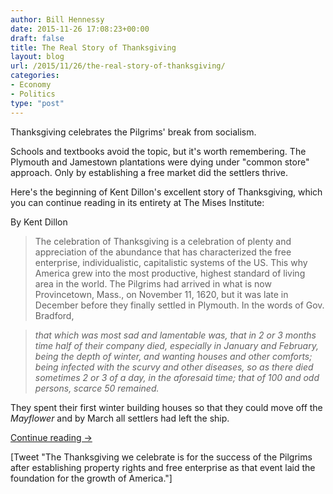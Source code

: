 ```yaml
---
author: Bill Hennessy
date: 2015-11-26 17:08:23+00:00
draft: false
title: The Real Story of Thanksgiving
layout: blog
url: /2015/11/26/the-real-story-of-thanksgiving/
categories:
- Economy
- Politics
type: "post"
---
```


Thanksgiving celebrates the Pilgrims' break from socialism.

Schools and textbooks avoid the topic, but it's worth remembering. The Plymouth and Jamestown plantations were dying under "common store" approach. Only by establishing a free market did the settlers thrive.

Here's the beginning of Kent Dillon's excellent story of Thanksgiving, which you can continue reading in its entirety at The Mises Institute:

By Kent Dillon



> The celebration of Thanksgiving is a celebration of plenty and appreciation of the abundance that has characterized the free enterprise, individualistic, capitalistic systems of the US. This why America grew into the most productive, highest standard of living area in the world. The Pilgrims had arrived in what is now Provincetown, Mass., on November 11, 1620, but it was late in December before they finally settled in Plymouth. In the words of Gov. Bradford,

> 
> _that which was most sad and lamentable was, that in 2 or 3 months time half of their company died, especially in January and February, being the depth of winter, and wanting houses and other comforts; being infected with the scurvy and other diseases, so as there died sometimes 2 or 3 of a day, in the aforesaid time; that of 100 and odd persons, scarce 50 remained._
> 
> 
They spent their first winter building houses so that they could move off the _Mayflower_ and by March all settlers had left the ship.

[Continue reading →](https://mises.org/library/thanksgiving-celebration-free-enterprise)



[Tweet "The Thanksgiving we celebrate is for the success of the Pilgrims after establishing property rights and free enterprise as that event laid the foundation for the growth of America."]

